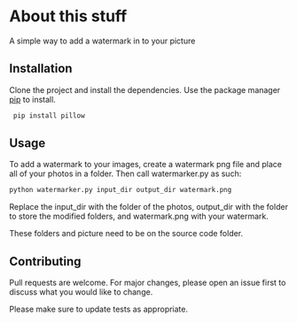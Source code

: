 

# About this stuff
A simple way to add a watermark in to your picture 


## Installation
Clone the project and install the dependencies.
Use the package manager [pip](https://pip.pypa.io/en/stable/) to install.

```bash
 pip install pillow
```

## Usage
To add a watermark to your images, create a watermark png file and place all of your photos in a folder. Then call watermarker.py as such:
```python
python watermarker.py input_dir output_dir watermark.png
```
Replace the input_dir with the folder of the photos, output_dir with the folder to store the modified folders, and watermark.png with your watermark.

These folders and picture need to be on the source code folder.
## Contributing

Pull requests are welcome. For major changes, please open an issue first
to discuss what you would like to change.

Please make sure to update tests as appropriate.
